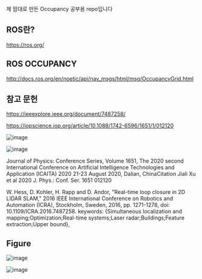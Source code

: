 제 맘대로 만든 Occupancy 공부용 repo입니다


ROS란?
--------
https://ros.org/



ROS OCCUPANCY
------------------
http://docs.ros.org/en/noetic/api/nav_msgs/html/msg/OccupancyGrid.html

참고 문헌
----------------
https://ieeexplore.ieee.org/document/7487258/

https://iopscience.iop.org/article/10.1088/1742-6596/1651/1/012120


![image](https://github.com/user-attachments/assets/84644b0f-ed08-43bc-9acb-ebeaeea8baa2)




![image](https://github.com/user-attachments/assets/448a31d1-6f70-43c8-b1d1-f24990238e9b)

Journal of Physics: Conference Series, Volume 1651, The 2020 second International Conference on Artificial Intelligence Technologies and Application (ICAITA) 2020 21-23 August 2020, Dalian, ChinaCitation Jiali Xu et al 2020 J. Phys.: Conf. Ser. 1651 012120

W. Hess, D. Kohler, H. Rapp and D. Andor, "Real-time loop closure in 2D LIDAR SLAM," 2016 IEEE International Conference on Robotics and Automation (ICRA), Stockholm, Sweden, 2016, pp. 1271-1278, doi: 10.1109/ICRA.2016.7487258. keywords: {Simultaneous localization and mapping;Optimization;Real-time systems;Laser radar;Buildings;Feature extraction;Upper bound},





Figure
--------

![image](https://github.com/user-attachments/assets/957b6d03-8968-4805-9e06-8621d26a808e)


![image](https://github.com/user-attachments/assets/b457c3b7-1f1a-4632-aaf5-c51913702259)


